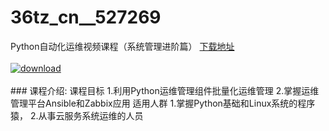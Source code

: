 # 36tz_cn__527269
Python自动化运维视频课程（系统管理进阶篇）
[下载地址](http://www.36tz.cn/article/527269 "下载地址")
<br/></br>[![download](http://36tz.cn/muke_img/2019_09_356-46-300x200.jpg "下载地址")](http://www.36tz.cn/article/527269 "下载地址")
<br/></br>### 课程介绍:
课程目标
1.利用Python运维管理组件批量化运维管理
2.掌握运维管理平台Ansible和Zabbix应用
适用人群
1.掌握Python基础和Linux系统的程序猿，
2.从事云服务系统运维的人员


 
